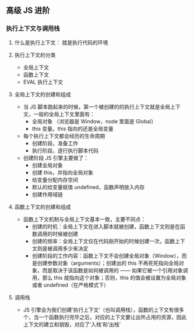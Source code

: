 ## 高级 JS 进阶

### 执行上下文与调用栈

1. 什么是执行上下文： 就是执行代码的环境
2. 执行上下文的分类
   - 全局上下文
   - 函数上下文
   - EVAL 执行上下文

3. 全局上下文的创建和组成
   - 当 JS 脚本跑起来的时候，第一个被创建的的执行上下文就是全局上下文，一般的全局上下文里面有：
     - 全局对象 （浏览器是 Window，node 里面是 Global）
     - this 变量。this 指向的还是全局变量
   - 每个执行上下文都会经历的生命周期
     - 创建阶段，准备工作
     - 执行阶段，逐行执行脚本代码
   - 创建阶段 JS 引擎主要做了：
     - 创建全局对象
     - 创建 this，并指向全局对象
     - 给变量分配内存空间
     - 默认的给变量赋值 undefined，函数声明放入内存
     - 创建作用域链
4. 函数上下文的创建和组成
   - 函数上下文机制与全局上下文基本一致，主要不同点：
     - 创建的时机：全局上下文在进入脚本就被创建，函数上下文则是在函数调用的时候被创建
     - 创建的频率：全局上下文仅在代码刚开始的时候创建一次，函数上下文则是被调用多少来决定
     - 创建阶段的工作内容：函数上下文不会创建全局对象（Window），而是创建参数对象（arguments）；创建出的 this 不再死死指向全局对象，而是取决于该函数是如何被调用的 —— 如果它被一个引用对象调用，那么 this 就指向这个对象；否则，this 的值会被设置为全局对象或者 undefined（在严格模式下）
5. 调用栈
   - JS 引擎会为我们创建‘执行上下文’（也叫调用栈），函数的上下文有很多个，当一个函数执行完毕之后，对应的上下文要让出所占用的资源，因此上下文的建立和销毁，对应了‘入栈’和‘出栈’
